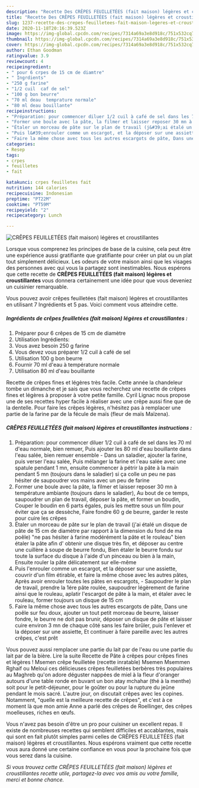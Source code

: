 ```yaml
---
description: "Recette Des CRÊPES FEUILLETÉES (fait maison) légères et croustillantes"
title: "Recette Des CRÊPES FEUILLETÉES (fait maison) légères et croustillantes"
slug: 1237-recette-des-crepes-feuilletees-fait-maison-legeres-et-croustillantes
date: 2020-11-18T20:16:39.523Z
image: https://img-global.cpcdn.com/recipes/7314a69a3e8d918c/751x532cq70/crepes-feuilletees-fait-maison-legeres-et-croustillantes-photo-principale-de-la-recette.jpg
thumbnail: https://img-global.cpcdn.com/recipes/7314a69a3e8d918c/751x532cq70/crepes-feuilletees-fait-maison-legeres-et-croustillantes-photo-principale-de-la-recette.jpg
cover: https://img-global.cpcdn.com/recipes/7314a69a3e8d918c/751x532cq70/crepes-feuilletees-fait-maison-legeres-et-croustillantes-photo-principale-de-la-recette.jpg
author: Ethan Goodman
ratingvalue: 3.9
reviewcount: 4
recipeingredient:
- " pour 6 crpes de 15 cm de diamtre"
- " Ingrdients"
- "250 g farine"
- "1/2 cuil  caf de sel"
- "100 g bon beurre"
- "70 ml deau  temprature normale"
- "80 ml deau bouillante"
recipeinstructions:
- "Préparation: pour commencer diluer 1/2 cuil à café de sel dans les 70 ml d&#39;eau normale, bien remuer, Puis ajouter les 80 ml d&#39;eau bouillante dans l&#39;eau salée, bien remuer ensemble Dans un saladier, ajouter la farine, puis verser l&#39;eau salée, Puis mélanger la farine et l&#39;eau salée avec une spatule pendant 1 mn, ensuite commencer à pétrir la pâte à la main pendant 5 mn (toujours dans le saladier) si ça colle un peu ne pas hésiter de saupoudrer vos mains avec un peu de farine"
- "Former une boule avec la pâte, la filmer et laisser reposer 30 mn à température ambiante (toujours dans le saladier), Au bout de ce temps, saupoudrer un plan de travail, déposer la pâte, et former un boudin, Couper le boudin en 6 parts égales, puis les mettre sous un film pour éviter que ça se dessèche, Faire fondre 60 g de beurre, garder le reste pour cuire les crêpes"
- "Étaler un morceau de pâte sur le plan de travail (j&#39;ai étalé un disque de pâte de 15 cm de diamètre par rapport à la dimension du fond de ma poêle) &#34;ne pas hésiter à farine modérément la pâte et le rouleau&#34; bien étaler la pâte afin d&#39; obtenir une disque très fin, et déposer au centre une cuillère à soupe de beurre fondu, Bien étaler le beurre fondu sur toute la surface du disque à l&#39;aide d&#39;un pinceau ou bien à la main, Ensuite rouler la pâte délicatement sur elle-même"
- "Puis l&#39;enrouler comme un escargot, et la déposer sur une assiette, couvrir d&#39;un film étirable, et faire la même chose avec les autres pâtes, Après avoir enrouler toutes les pâtes en escargots,  Saupoudrer le plan de travail, prendre la 1ére pâte roulée, saupoudrer légèrement de farine ainsi que le rouleau, aplatir l&#39;escargot de pâte à la main, et étaler avec le rouleau, former toujours un disque de 15 cm"
- "Faire la même chose avec tous les autres escargots de pâte, Dans une poêle sur feu doux, ajouter un tout petit morceau de beurre, laisser fondre, le beurre ne doit pas brunir, déposer un disque de pâte et laisser cuire environ 3 mn de chaque côté sans les faire brûler, puis l&#39;enlever et la déposer sur une assiette, Et continuer à faire pareille avec les autres crêpes, c&#39;est prêt"
categories:
- Resep
tags:
- crpes
- feuilletes
- fait

katakunci: crpes feuilletes fait 
nutrition: 144 calories
recipecuisine: Indonesian
preptime: "PT22M"
cooktime: "PT59M"
recipeyield: "2"
recipecategory: Lunch

---
```



![CRÊPES FEUILLETÉES (fait maison) légères et croustillantes](https://img-global.cpcdn.com/recipes/7314a69a3e8d918c/751x532cq70/crepes-feuilletees-fait-maison-legeres-et-croustillantes-photo-principale-de-la-recette.jpg)

Lorsque vous comprenez les principes de base de la cuisine, cela peut être une expérience aussi gratifiante que gratifiante pour créer un plat ou un plat tout simplement délicieux. Les odeurs de votre maison ainsi que les visages des personnes avec qui vous la partagez sont inestimables. Nous espérons que cette recette de <strong> CRÊPES FEUILLETÉES (fait maison) légères et croustillantes </strong> vous donnera certainement une idée pour que vous deveniez un cuisinier remarquable.

<!--inarticleads1-->

Vous pouvez avoir crêpes feuilletées (fait maison) légères et croustillantes en utilisant 7 Ingrédients et 5 pas. Voici comment vous atteindre cette.

##### Ingrédients de crêpes feuilletées (fait maison) légères et croustillantes :

1. Préparer  pour 6 crêpes de 15 cm de diamètre
1. Utilisation  Ingrédients:
1. Vous avez besoin 250 g farine
1. Vous devez vous préparer 1/2 cuil à café de sel
1. Utilisation 100 g bon beurre
1. Fournir 70 ml d&#39;eau à température normale
1. Utilisation 80 ml d&#39;eau bouillante


Recette de crêpes fines et légères très facile. Cette année la chandeleur tombe un dimanche et je sais que vous recherchez une recette de crêpes fines et légères à proposer à votre petite famille. Cyril Lignac nous propose une de ses recettes hyper facile à réaliser avec une crêpe aussi fine que de la dentelle. Pour faire les crêpes légères, n&#39;hésitez pas à remplacer une partie de la farine par de la fécule de maïs (fleur de maïs Maïzena). 

<!--inarticleads2-->

##### CRÊPES FEUILLETÉES (fait maison) légères et croustillantes instructions :

1. Préparation: pour commencer diluer 1/2 cuil à café de sel dans les 70 ml d&#39;eau normale, bien remuer, Puis ajouter les 80 ml d&#39;eau bouillante dans l&#39;eau salée, bien remuer ensemble - Dans un saladier, ajouter la farine, puis verser l&#39;eau salée, Puis mélanger la farine et l&#39;eau salée avec une spatule pendant 1 mn, ensuite commencer à pétrir la pâte à la main pendant 5 mn (toujours dans le saladier) si ça colle un peu ne pas hésiter de saupoudrer vos mains avec un peu de farine
1. Former une boule avec la pâte, la filmer et laisser reposer 30 mn à température ambiante (toujours dans le saladier), Au bout de ce temps, saupoudrer un plan de travail, déposer la pâte, et former un boudin, Couper le boudin en 6 parts égales, puis les mettre sous un film pour éviter que ça se dessèche, Faire fondre 60 g de beurre, garder le reste pour cuire les crêpes
1. Étaler un morceau de pâte sur le plan de travail (j&#39;ai étalé un disque de pâte de 15 cm de diamètre par rapport à la dimension du fond de ma poêle) &#34;ne pas hésiter à farine modérément la pâte et le rouleau&#34; bien étaler la pâte afin d&#39; obtenir une disque très fin, et déposer au centre une cuillère à soupe de beurre fondu, Bien étaler le beurre fondu sur toute la surface du disque à l&#39;aide d&#39;un pinceau ou bien à la main, Ensuite rouler la pâte délicatement sur elle-même
1. Puis l&#39;enrouler comme un escargot, et la déposer sur une assiette, couvrir d&#39;un film étirable, et faire la même chose avec les autres pâtes, Après avoir enrouler toutes les pâtes en escargots,  - Saupoudrer le plan de travail, prendre la 1ére pâte roulée, saupoudrer légèrement de farine ainsi que le rouleau, aplatir l&#39;escargot de pâte à la main, et étaler avec le rouleau, former toujours un disque de 15 cm
1. Faire la même chose avec tous les autres escargots de pâte, Dans une poêle sur feu doux, ajouter un tout petit morceau de beurre, laisser fondre, le beurre ne doit pas brunir, déposer un disque de pâte et laisser cuire environ 3 mn de chaque côté sans les faire brûler, puis l&#39;enlever et la déposer sur une assiette, Et continuer à faire pareille avec les autres crêpes, c&#39;est prêt


Vous pouvez aussi remplacer une partie du lait par de l&#39;eau ou une partie du lait par de la bière. Lire la suite Recette de Pâte à crêpes pour crêpes fines et légères ! Msemen crêpe feuilletée (recette inratable) Msemen Msemmen Rghaif ou Meloui ces délicieuses crêpes feuilletées berbères très populaires au Maghreb qu&#39;on adore déguster nappées de miel à la fleur d&#39;oranger autours d&#39;une table ronde en buvant un bon atay mchahar (thé à la menthe) soit pour le petit-déjeuner, pour le goûter ou pour la rupture du jeûne pendant le mois sacré. L&#39;autre jour, on discutait crêpes avec les copines. Notamment, &#34;quelle est la meilleure recette de crêpes&#34;, et c&#39;est à ce moment là que mon amie Anne a parlé des crêpes de Roellinger, des crêpes moelleuses, riches en œufs. 

<!--inarticleads1-->

<p>
Vous n'avez pas besoin d'être un pro pour cuisiner un excellent repas. Il existe de nombreuses recettes qui semblent difficiles et accablantes, mais qui sont en fait plutôt simples parmi celles de CRÊPES FEUILLETÉES (fait maison) légères et croustillantes. Nous espérons vraiment que cette recette vous aura donné une certaine confiance en vous pour la prochaine fois que vous serez dans la cuisine.
</p>

<p>
<i>Si vous trouvez cette CRÊPES FEUILLETÉES (fait maison) légères et croustillantes recette utile, partagez-la avec vos amis ou votre famille, merci et bonne chance.</i>
</p>
